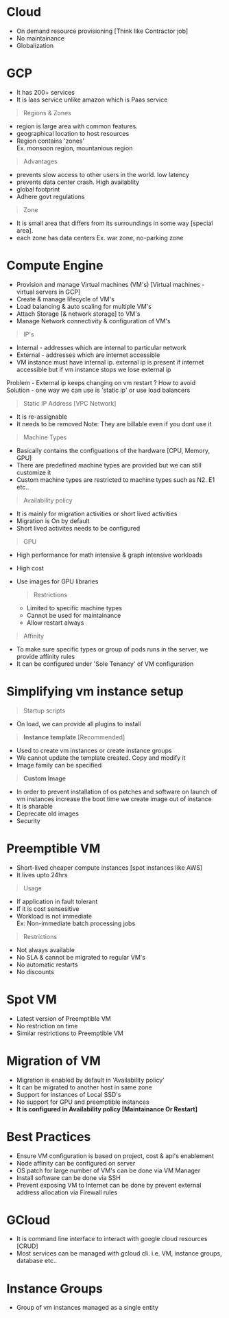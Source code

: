 # Cloud
- On demand resource provisioning [Think like Contractor job]
- No maintainance
- Globalization

# GCP
- It has 200+ services
- It is Iaas service unlike amazon which is Paas service

> Regions & Zones
- region is large area with common features. 
- geographical location to host resources
- Region contains 'zones'
<br> Ex. monsoon region, mountanious region <br>

> Advantages
- prevents slow access to other users in the world. low latency
- prevents data center crash. High availablity
- global footprint
- Adhere govt regulations

> Zone
- It is small area that differs from its surroundings in some way [special area]. 
- each zone has data centers
Ex. war zone, no-parking zone

# Compute Engine
- Provision and manage Virtual machines (VM's) [Virtual machines - virtual servers in GCP]
- Create & manage lifecycle of VM's
- Load balancing & auto scaling for multiple VM's
- Attach Storage [& network storage] to VM's
- Manage Network connectivity & configuration of VM's

> IP's
- Internal - addresses which are internal to particular network
- External - addresses which are internet accessible
- VM instance must have internal ip. external ip is present if internet accessible but if vm instance stops we lose external ip

Problem - External ip keeps changing on vm restart ? How to avoid <br>
Solution - one way we can use is 'static ip' or use load balancers

> Static IP Address [VPC Network]
- It is re-assignable
- It needs to be removed
Note: They are billable even if you dont use it 

> Machine Types
- Basically contains the configuations of the hardware [CPU, Memory, GPU]
- There are predefined machine types are provided but we can still customize it
- Custom machine types are restricted to machine types such as N2. E1 etc..

> Availability policy
- It is mainly for migration activities or short lived activities
- Migration is On by default
- Short lived activites needs to be configured 

> GPU
- High performance for math intensive & graph intensive workloads
- High cost
- Use images for GPU libraries

  > Restrictions
  - Limited to specific machine types
  - Cannot be used for maintainance
  - Allow restart always

> Affinity
- To make sure specific types or group of pods runs in the server, we provide affinity rules
- It can be configured under 'Sole Tenancy' of VM configuration

# Simplifying vm instance setup
> Startup scripts
  - On load, we can provide all plugins to install

> **Instance template** [Recommended]
  - Used to create vm instances or create instance groups
  - We cannot update the template created. Copy and modify it
  - Image family can be specified
  
> **Custom Image**
  - In order to prevent installation of os patches and software on launch of vm instances increase the boot time
  we create image out of instance
  - It is sharable
  - Deprecate old images
  - Security

# Preemptible VM
- Short-lived cheaper compute instances [spot instances like AWS]
- It lives upto 24hrs

> Usage
- If application in fault tolerant
- If it is cost sensesitive
- Workload is not immediate
<br>Ex: Non-immediate batch processing jobs

> Restrictions
- Not always available
- No SLA & cannot be migrated to regular VM's
- No automatic restarts
- No discounts

# Spot VM
- Latest version of Preemptible VM
- No restriction on time
- Similar restrictions to Preemptible VM

# Migration of VM
- Migration is enabled by default in 'Availability policy'
- It can be migrated to another host in same zone
- Support for instances of Local SSD's
- No support for GPU and preemptible instances
- **It is configured in Availability policy [Maintainance Or Restart]**

# Best Practices
- Ensure VM configuration is based on project, cost & api's enablement
- Node affinity can be configured on server
- OS patch for large number of VM's can be done via VM Manager
- Install software can be done via SSH
- Prevent exposing VM to Internet can be done by prevent external address allocation via Firewall rules

# GCloud
- It is command line interface to interact with google cloud resources [CRUD]
- Most services can be managed with gcloud cli. i.e. VM, instance groups, database etc..

# Instance Groups
- Group of vm instances managed as a single entity
